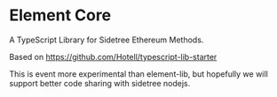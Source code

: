 # Element Core

A TypeScript Library for Sidetree Ethereum Methods.

Based on https://github.com/Hotell/typescript-lib-starter

This is event more experimental than element-lib, but hopefully we will support better code sharing with sidetree nodejs.
